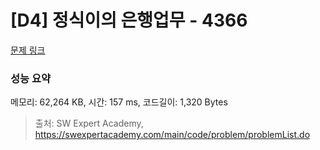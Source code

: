 # [D4] 정식이의 은행업무 - 4366 

[문제 링크](https://swexpertacademy.com/main/code/problem/problemDetail.do?contestProbId=AWMeRLz6kC0DFAXd) 

### 성능 요약

메모리: 62,264 KB, 시간: 157 ms, 코드길이: 1,320 Bytes



> 출처: SW Expert Academy, https://swexpertacademy.com/main/code/problem/problemList.do